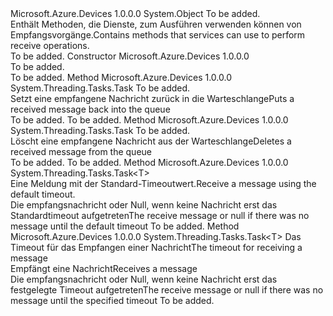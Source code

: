 <Type Name="Receiver&lt;T&gt;" FullName="Microsoft.Azure.Devices.Receiver&lt;T&gt;">
  <TypeSignature Language="C#" Value="public abstract class Receiver&lt;T&gt;" />
  <TypeSignature Language="ILAsm" Value=".class public auto ansi abstract beforefieldinit Receiver`1&lt;T&gt; extends System.Object" />
  <TypeSignature Language="DocId" Value="T:Microsoft.Azure.Devices.Receiver`1" />
  <TypeSignature Language="VB.NET" Value="Public MustInherit Class Receiver(Of T)" />
  <TypeSignature Language="F#" Value="type Receiver&lt;'T&gt; = class" />
  <AssemblyInfo>
    <AssemblyName>Microsoft.Azure.Devices</AssemblyName>
    <AssemblyVersion>1.0.0.0</AssemblyVersion>
  </AssemblyInfo>
  <TypeParameters>
    <TypeParameter Name="T" />
  </TypeParameters>
  <Base>
    <BaseTypeName>System.Object</BaseTypeName>
  </Base>
  <Interfaces />
  <Docs>
    <typeparam name="T">To be added.</typeparam>
    <summary>
            <span data-ttu-id="a2c33-101">Enthält Methoden, die Dienste, zum Ausführen verwenden können von Empfangsvorgänge.</span><span class="sxs-lookup"><span data-stu-id="a2c33-101">Contains methods that services can use to perform receive operations.</span></span>
            </summary>
    <remarks>To be added.</remarks>
  </Docs>
  <Members>
    <Member MemberName=".ctor">
      <MemberSignature Language="C#" Value="protected Receiver ();" />
      <MemberSignature Language="ILAsm" Value=".method familyhidebysig specialname rtspecialname instance void .ctor() cil managed" />
      <MemberSignature Language="DocId" Value="M:Microsoft.Azure.Devices.Receiver`1.#ctor" />
      <MemberSignature Language="VB.NET" Value="Protected Sub New ()" />
      <MemberType>Constructor</MemberType>
      <AssemblyInfo>
        <AssemblyName>Microsoft.Azure.Devices</AssemblyName>
        <AssemblyVersion>1.0.0.0</AssemblyVersion>
      </AssemblyInfo>
      <Parameters />
      <Docs>
        <summary>To be added.</summary>
        <remarks>To be added.</remarks>
      </Docs>
    </Member>
    <Member MemberName="AbandonAsync">
      <MemberSignature Language="C#" Value="public abstract System.Threading.Tasks.Task AbandonAsync (T t);" />
      <MemberSignature Language="ILAsm" Value=".method public hidebysig newslot virtual instance class System.Threading.Tasks.Task AbandonAsync(!T t) cil managed" />
      <MemberSignature Language="DocId" Value="M:Microsoft.Azure.Devices.Receiver`1.AbandonAsync(`0)" />
      <MemberSignature Language="F#" Value="abstract member AbandonAsync : 'T -&gt; System.Threading.Tasks.Task" Usage="receiver.AbandonAsync t" />
      <MemberType>Method</MemberType>
      <AssemblyInfo>
        <AssemblyName>Microsoft.Azure.Devices</AssemblyName>
        <AssemblyVersion>1.0.0.0</AssemblyVersion>
      </AssemblyInfo>
      <ReturnValue>
        <ReturnType>System.Threading.Tasks.Task</ReturnType>
      </ReturnValue>
      <Parameters>
        <Parameter Name="t" Type="T" />
      </Parameters>
      <Docs>
        <param name="t">To be added.</param>
        <summary>
            <span data-ttu-id="a2c33-102">Setzt eine empfangene Nachricht zurück in die Warteschlange</span><span class="sxs-lookup"><span data-stu-id="a2c33-102">Puts a received message back into the queue</span></span>
            </summary>
        <returns>To be added.</returns>
        <remarks>To be added.</remarks>
      </Docs>
    </Member>
    <Member MemberName="CompleteAsync">
      <MemberSignature Language="C#" Value="public abstract System.Threading.Tasks.Task CompleteAsync (T t);" />
      <MemberSignature Language="ILAsm" Value=".method public hidebysig newslot virtual instance class System.Threading.Tasks.Task CompleteAsync(!T t) cil managed" />
      <MemberSignature Language="DocId" Value="M:Microsoft.Azure.Devices.Receiver`1.CompleteAsync(`0)" />
      <MemberSignature Language="F#" Value="abstract member CompleteAsync : 'T -&gt; System.Threading.Tasks.Task" Usage="receiver.CompleteAsync t" />
      <MemberType>Method</MemberType>
      <AssemblyInfo>
        <AssemblyName>Microsoft.Azure.Devices</AssemblyName>
        <AssemblyVersion>1.0.0.0</AssemblyVersion>
      </AssemblyInfo>
      <ReturnValue>
        <ReturnType>System.Threading.Tasks.Task</ReturnType>
      </ReturnValue>
      <Parameters>
        <Parameter Name="t" Type="T" />
      </Parameters>
      <Docs>
        <param name="t">To be added.</param>
        <summary>
            <span data-ttu-id="a2c33-103">Löscht eine empfangene Nachricht aus der Warteschlange</span><span class="sxs-lookup"><span data-stu-id="a2c33-103">Deletes a received message from the queue</span></span>
            </summary>
        <returns>To be added.</returns>
        <remarks>To be added.</remarks>
      </Docs>
    </Member>
    <Member MemberName="ReceiveAsync">
      <MemberSignature Language="C#" Value="public abstract System.Threading.Tasks.Task&lt;T&gt; ReceiveAsync ();" />
      <MemberSignature Language="ILAsm" Value=".method public hidebysig newslot virtual instance class System.Threading.Tasks.Task`1&lt;!T&gt; ReceiveAsync() cil managed" />
      <MemberSignature Language="DocId" Value="M:Microsoft.Azure.Devices.Receiver`1.ReceiveAsync" />
      <MemberSignature Language="VB.NET" Value="Public MustOverride Function ReceiveAsync () As Task(Of T)" />
      <MemberSignature Language="F#" Value="abstract member ReceiveAsync : unit -&gt; System.Threading.Tasks.Task&lt;'T&gt;" Usage="receiver.ReceiveAsync " />
      <MemberType>Method</MemberType>
      <AssemblyInfo>
        <AssemblyName>Microsoft.Azure.Devices</AssemblyName>
        <AssemblyVersion>1.0.0.0</AssemblyVersion>
      </AssemblyInfo>
      <ReturnValue>
        <ReturnType>System.Threading.Tasks.Task&lt;T&gt;</ReturnType>
      </ReturnValue>
      <Parameters />
      <Docs>
        <summary>
            <span data-ttu-id="a2c33-104">Eine Meldung mit der Standard-Timeoutwert.</span><span class="sxs-lookup"><span data-stu-id="a2c33-104">Receive a message using the default timeout.</span></span>
            </summary>
        <returns><span data-ttu-id="a2c33-105">Die empfangsnachricht oder Null, wenn keine Nachricht erst das Standardtimeout aufgetreten</span><span class="sxs-lookup"><span data-stu-id="a2c33-105">The receive message or null if there was no message until the default timeout</span></span></returns>
        <remarks>To be added.</remarks>
      </Docs>
    </Member>
    <Member MemberName="ReceiveAsync">
      <MemberSignature Language="C#" Value="public abstract System.Threading.Tasks.Task&lt;T&gt; ReceiveAsync (TimeSpan timeout);" />
      <MemberSignature Language="ILAsm" Value=".method public hidebysig newslot virtual instance class System.Threading.Tasks.Task`1&lt;!T&gt; ReceiveAsync(valuetype System.TimeSpan timeout) cil managed" />
      <MemberSignature Language="DocId" Value="M:Microsoft.Azure.Devices.Receiver`1.ReceiveAsync(System.TimeSpan)" />
      <MemberSignature Language="VB.NET" Value="Public MustOverride Function ReceiveAsync (timeout As TimeSpan) As Task(Of T)" />
      <MemberSignature Language="F#" Value="abstract member ReceiveAsync : TimeSpan -&gt; System.Threading.Tasks.Task&lt;'T&gt;" Usage="receiver.ReceiveAsync timeout" />
      <MemberType>Method</MemberType>
      <AssemblyInfo>
        <AssemblyName>Microsoft.Azure.Devices</AssemblyName>
        <AssemblyVersion>1.0.0.0</AssemblyVersion>
      </AssemblyInfo>
      <ReturnValue>
        <ReturnType>System.Threading.Tasks.Task&lt;T&gt;</ReturnType>
      </ReturnValue>
      <Parameters>
        <Parameter Name="timeout" Type="System.TimeSpan" />
      </Parameters>
      <Docs>
        <param name="timeout"><span data-ttu-id="a2c33-106">Das Timeout für das Empfangen einer Nachricht</span><span class="sxs-lookup"><span data-stu-id="a2c33-106">The timeout for receiving a message</span></span></param>
        <summary>
            <span data-ttu-id="a2c33-107">Empfängt eine Nachricht</span><span class="sxs-lookup"><span data-stu-id="a2c33-107">Receives a message</span></span>
            </summary>
        <returns><span data-ttu-id="a2c33-108">Die empfangsnachricht oder Null, wenn keine Nachricht erst das festgelegte Timeout aufgetreten</span><span class="sxs-lookup"><span data-stu-id="a2c33-108">The receive message or null if there was no message until the specified timeout</span></span></returns>
        <remarks>To be added.</remarks>
      </Docs>
    </Member>
  </Members>
</Type>